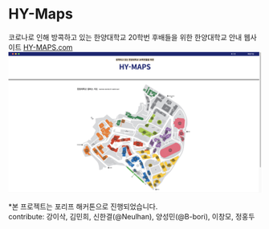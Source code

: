 # HY-Maps
코로나로 인해 방콕하고 있는 한양대학교 20학번 후배들을 위한 한양대학교 안내 웹사이트
[HY-MAPS.com](https://hy-maps.com)
![](hy-maps-ex.png)




*본 프로젝트는 포리프 해커톤으로 진행되었습니다.  
contribute: 강이삭, 김민희, 신한결(@Neulhan), 양성민(@B-bori), 이창모, 정홍두
